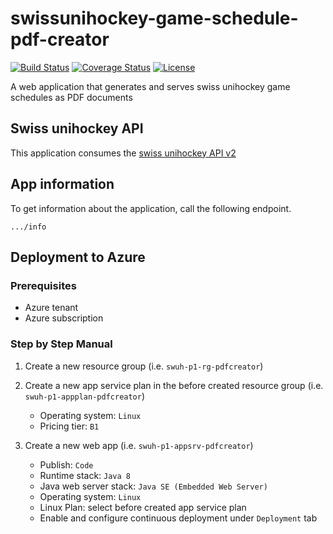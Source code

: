 # swissunihockey-game-schedule-pdf-creator

[![Build Status](https://travis-ci.com/rufer7/swissunihockey-game-schedule-pdf-creator.svg?branch=master)](https://travis-ci.com/rufer7/swissunihockey-game-schedule-pdf-creator)
[![Coverage Status](https://coveralls.io/repos/rufer7/swissunihockey-game-schedule-pdf-creator/badge.svg?branch=master)](https://coveralls.io/r/rufer7/swissunihockey-game-schedule-pdf-creator?branch=master)
[![License](https://img.shields.io/badge/license-Apache%20License%202.0-blue.svg)](https://github.com/rufer7/swissunihockey-game-schedule-pdf-creator/blob/master/LICENSE)

A web application that generates and serves swiss unihockey game schedules as PDF documents

## Swiss unihockey API

This application consumes the [swiss unihockey API v2](https://api-v2.swissunihockey.ch/api/doc)

## App information

To get information about the application, call the following endpoint.

`.../info`

## Deployment to Azure

### Prerequisites

- Azure tenant
- Azure subscription

### Step by Step Manual

1. Create a new resource group (i.e. `swuh-p1-rg-pdfcreator`)
1. Create a new app service plan in the before created resource group (i.e. `swuh-p1-appplan-pdfcreator`)

    - Operating system: `Linux`
    - Pricing tier: `B1`

1. Create a new web app (i.e. `swuh-p1-appsrv-pdfcreator`)

    - Publish: `Code`
    - Runtime stack: `Java 8`
    - Java web server stack: `Java SE (Embedded Web Server)`
    - Operating system: `Linux`
    - Linux Plan: select before created app service plan
    - Enable and configure continuous deployment under `Deployment` tab
